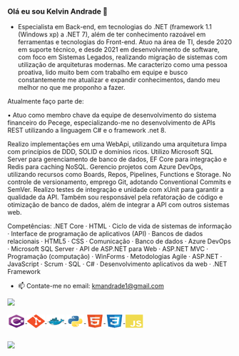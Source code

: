 ### Olá eu sou Kelvin Andrade 👋



- Especialista em Back-end, em tecnologias do .NET (framework 1.1 (Windows xp) a .NET 7), além de ter conhecimento razoável em ferramentas e tecnologias do Front-end. Atuo na área de TI, desde 2020 em suporte técnico, e desde 2021 em desenvolvimento de software, com foco em Sistemas Legados, realizando migração de sistemas com utilização de arquiteturas modernas. Me caracterizo como uma pessoa proativa, lido muito bem com trabalho em equipe e busco constantemente me atualizar e expandir conhecimentos, dando meu melhor no que me proponho a fazer.

Atualmente faço parte de:

• Atuo como membro chave da equipe de desenvolvimento do sistema financeiro do Pecege, especializando-me no desenvolvimento de APIs REST utilizando a linguagem C# e o framework .net 8. 

Realizo implementações em uma WebApi, utilizando uma arquitetura limpa com princípios de DDD, SOLID e domínios ricos. Utilizo Microsoft SQL Server para gerenciamento de banco de dados, EF Core para integração e Redis para caching NoSQL. Gerencio projetos com Azure DevOps, utilizando recursos como Boards, Repos, Pipelines, Functions e Storage. No controle de versionamento, emprego Git, adotando Conventional Commits e SemVer. Realizo testes de integração e unidade com xUnit para garantir a qualidade da API. Também sou responsável pela refatoração de código e otimização de banco de dados, além de integrar a API com outros sistemas web.

Competências: .NET Core · HTML · Ciclo de vida de sistemas de informação · Interface de programação de aplicativos (API) · Bancos de dados relacionais 
· HTML5 · CSS · Comunicação · Banco de dados · Azure DevOps · Microsoft SQL Server · API de ASP.NET para Web · ASP.NET MVC 
· Programação (computação) · WinForms · Metodologias Agile · ASP.NET · JavaScript · Scrum · SQL · C# · Desenvolvimento aplicativos da web · .NET Framework
 
- 📫 Contate-me no email: kmandrade1@gmail.com


<div align="left">
  <a href="https://github.com/kmandrade">
  <img height="180em" src="https://github-readme-stats.vercel.app/api/top-langs/?username=kmandrade&layout=compact&langs_count=7&theme=dark"/>
</div>
<div style="display: inline_block"><br>
  
  <img align="center" alt="Kelvin-Csharp" height="30" width="40" src="https://raw.githubusercontent.com/devicons/devicon/master/icons/csharp/csharp-original.svg">
  <img align="center" alt="Kelvin-Git" height="30" width="40" src="https://raw.githubusercontent.com/devicons/devicon/master/icons/git/git-original.svg">
  <img align="center" alt="Kelvin-Docker" height="30" width="40" src="https://raw.githubusercontent.com/devicons/devicon/master/icons/docker/docker-original.svg">
  <img align="center" alt="Kelvin-Python" height="30" width="40" src="https://raw.githubusercontent.com/devicons/devicon/master/icons/python/python-original.svg">
  <img align="center" alt="Kelvin-HTML" height="30" width="40" src="https://raw.githubusercontent.com/devicons/devicon/master/icons/html5/html5-original.svg">
  <img align="center" alt="Kelvin-CSS" height="30" width="40" src="https://raw.githubusercontent.com/devicons/devicon/master/icons/css3/css3-original.svg">
  <img align="center" alt="Kelvin-Js" height="30" width="40" src="https://raw.githubusercontent.com/devicons/devicon/master/icons/javascript/javascript-plain.svg">
</div>
  
##
  <div>
    <a href="https://www.linkedin.com/in/kelvin-andrade/" target="_blank"><img src="https://img.shields.io/badge/-LinkedIn-%230077B5?style=for-the-badge&logo=linkedin&logoColor=white" target="_blank"></a> 
  
  </div>
